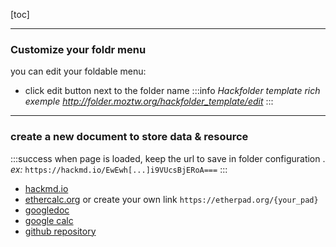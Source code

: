 
[toc]



---
### Customize your foldr menu

you can edit your foldable menu:
* click edit button next to the folder name
:::info
<i class="fa fa-book"></i> *Hackfolder template rich exemple http://folder.moztw.org/hackfolder_template/edit*
:::

---
### create a new document to store data & resource

:::success
<i class="fa fa-edit fa-fw"></i>when page is loaded, keep the url to save in folder configuration .
*ex:* `https://hackmd.io/EwEwh[...]i9VUcsBjERoA===` 
:::
* [hackmd.io](https://hackmd.io/new)
* [ethercalc.org](https://ethercalc.org/_new) or create your own link `https://etherpad.org/{your_pad}`
* [googledoc](https://docs.google.com)
* [google calc](https://docs.google.com/spreadsheets)
* [github repository](https://github.com/new)
